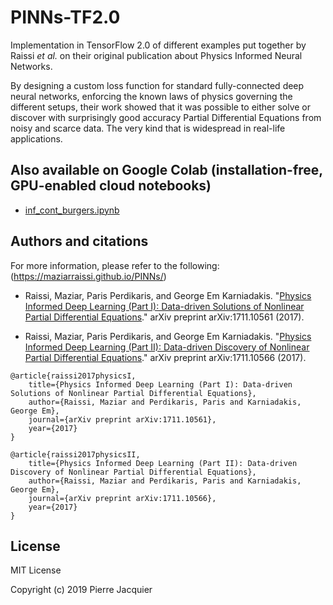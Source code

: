 # PINNs-TF2.0
Implementation in TensorFlow 2.0 of different examples put together by Raissi _et al._ on their original publication about Physics Informed Neural Networks.

By designing a custom loss function for standard fully-connected deep neural networks, enforcing the known laws of physics governing the different setups, their work showed that it was possible to either solve or discover with surprisingly good accuracy Partial Differential Equations from noisy and scarce  data. The very kind that is widespread in real-life applications.

## Also available on Google Colab (installation-free, GPU-enabled cloud notebooks)
- [inf_cont_burgers.ipynb](https://colab.research.google.com/drive/18d9sGP03NTudddvVhbyyCta-vf1BDs_R)

## Authors and citations
For more information, please refer to the following: (https://maziarraissi.github.io/PINNs/)

  - Raissi, Maziar, Paris Perdikaris, and George Em Karniadakis. "[Physics Informed Deep Learning (Part I): Data-driven Solutions of Nonlinear Partial Differential Equations](https://arxiv.org/abs/1711.10561)." arXiv preprint arXiv:1711.10561 (2017).
  
  - Raissi, Maziar, Paris Perdikaris, and George Em Karniadakis. "[Physics Informed Deep Learning (Part II): Data-driven Discovery of Nonlinear Partial Differential Equations](https://arxiv.org/abs/1711.10566)." arXiv preprint arXiv:1711.10566 (2017).

```
@article{raissi2017physicsI,
    title={Physics Informed Deep Learning (Part I): Data-driven Solutions of Nonlinear Partial Differential Equations},
    author={Raissi, Maziar and Perdikaris, Paris and Karniadakis, George Em},
    journal={arXiv preprint arXiv:1711.10561},
    year={2017}
}

@article{raissi2017physicsII,
    title={Physics Informed Deep Learning (Part II): Data-driven Discovery of Nonlinear Partial Differential Equations},
    author={Raissi, Maziar and Perdikaris, Paris and Karniadakis, George Em},
    journal={arXiv preprint arXiv:1711.10566},
    year={2017}
}
```

## License
MIT License

Copyright (c) 2019 Pierre Jacquier